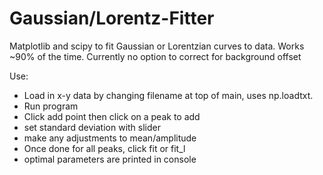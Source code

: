 # Gaussian/Lorentz-Fitter
Matplotlib and scipy to fit Gaussian or Lorentzian curves to data. 
Works ~90% of the time.
Currently no option to correct for background offset

Use:

- Load in x-y data by changing filename at top of main, uses np.loadtxt.
- Run program
- Click add point then click on a peak to add
- set standard deviation with slider 
- make any adjustments to mean/amplitude
- Once done for all peaks, click fit or fit_l
- optimal parameters are printed in console
